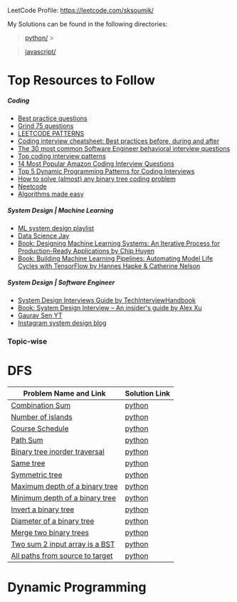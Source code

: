 LeetCode Profile: https://leetcode.com/sksoumik/

My Solutions can be found in the following directories:

> [python/](https://github.com/sksoumik/leetrank/tree/main/python) > <br/>

> [javascript/](https://github.com/sksoumik/leetrank/tree/main/javascript)

# Top Resources to Follow

##### Coding

- [Best practice questions](https://www.techinterviewhandbook.org/best-practice-questions/)
- [Grind 75 questions](https://www.techinterviewhandbook.org/grind75)
- [LEETCODE PATTERNS](https://seanprashad.com/leetcode-patterns/)
- [Coding interview cheatsheet: Best practices before, during and after](https://www.techinterviewhandbook.org/coding-interview-cheatsheet/)
- [The 30 most common Software Engineer behavioral interview questions](https://www.techinterviewhandbook.org/behavioral-interview-questions/)
- [Top coding interview patterns](https://designgurus.org/blog/grokking-leetcode)
- [14 Most Popular Amazon Coding Interview Questions](https://designgurus.org/blog/amazon-14-question)
- [Top 5 Dynamic Programming Patterns for Coding Interviews](https://youtu.be/mBNrRy2_hVs)
- [How to solve (almost) any binary tree coding problem](https://youtu.be/s2Yyk3qdy3o)
- [Neetcode](https://www.youtube.com/c/NeetCode)
- [Algorithms made easy](https://www.youtube.com/c/AlgorithmsMadeEasy)

##### System Design | Machine Learning

- [ML system design playlist](https://www.youtube.com/playlist?list=PLmGsNPZGeM5D8fgr2scwe8wZih4SYB7Vt)
- [Data Science Jay](https://www.youtube.com/c/DataScienceJay/playlists)
- [Book: Designing Machine Learning Systems: An Iterative Process for Production-Ready Applications by Chip Huyen](https://www.amazon.com/Designing-Machine-Learning-Systems-Production-Ready/dp/1098107969)
- [Book: Building Machine Learning Pipelines: Automating Model Life Cycles with TensorFlow by Hannes Hapke & Catherine Nelson](https://www.amazon.com/Building-Machine-Learning-Pipelines-Automating/dp/1492053198)

##### System Design | Software Engineer

- [System Design Interviews Guide by TechInterviewHandbook](https://www.techinterviewhandbook.org/system-design/)
- [Book: System Design Interview – An insider's guide by Alex Xu](https://www.amazon.com/System-Design-Interview-insiders-Second/dp/B08CMF2CQF)
- [Gaurav Sen YT](https://www.youtube.com/playlist?list=PLMCXHnjXnTnvo6alSjVkgxV-VH6EPyvoX)
- [Instagram system design blog](https://www.educative.io/courses/grokking-the-system-design-interview/m2yDVZnQ8lG)



### Topic-wise

# DFS

| Problem Name and Link                                        | Solution Link                                                |
| ------------------------------------------------------------ | ------------------------------------------------------------ |
| [Combination Sum](https://leetcode.com/problems/combination-sum) | [python](https://github.com/sksoumik/leetrank/blob/main/python/combination_sum.py) |
| [Number of islands](https://leetcode.com/problems/number-of-islands) | [python](https://github.com/sksoumik/leetrank/blob/main/python/number_of_islands.py) |
| [Course Schedule](https://leetcode.com/problems/course-schedule/) | [python](https://github.com/sksoumik/leetrank/blob/main/python/course_schedule.py) |
| [Path Sum](https://leetcode.com/problems/path-sum)           | [python](https://github.com/sksoumik/leetrank/blob/main/python/path_sum.py) |
| [Binary tree inorder traversal](https://leetcode.com/problems/binary-tree-inorder-traversal/) | [python](https://github.com/sksoumik/leetrank/blob/main/python/binary_tree_inorder_traversal.py) |
| [Same tree](https://leetcode.com/problems/same-tree/)        | [python](https://github.com/sksoumik/leetrank/blob/main/python/same_tree.py) |
| [Symmetric tree](https://leetcode.com/problems/symmetric-tree) | [python](https://github.com/sksoumik/leetrank/blob/main/python/symmetric_tree.py) |
| [Maximum depth of a binary tree](https://leetcode.com/problems/maximum-depth-of-binary-tree/) | [python](https://github.com/sksoumik/leetrank/blob/main/python/maximum_depth_of_binary_tree.py) |
| [Minimum depth of a binary tree](https://leetcode.com/problems/minimum-depth-of-binary-tree/) | [python](https://github.com/sksoumik/leetrank/blob/main/python/minimum_depth_of_binary_tree.py) |
| [Invert a binary tree](https://leetcode.com/problems/invert-binary-tree/) | [python](https://github.com/sksoumik/leetrank/blob/main/python/invert_binary_tree.py) |
| [Diameter of a binary tree](https://leetcode.com/problems/diameter-of-binary-tree) | [python](https://github.com/sksoumik/leetrank/blob/main/python/diameter_of_binary_tree.py) |
| [Merge two binary trees](https://leetcode.com/problems/merge-two-binary-trees) | [python](https://github.com/sksoumik/leetrank/blob/main/python/merge_two_binary_trees.py) |
| [Two sum 2 input array is a BST](https://leetcode.com/problems/two-sum-iv-input-is-a-bst) | [python](https://github.com/sksoumik/leetrank/blob/main/python/two_sum_iv_input_is_a_bst.py) |
| [All paths from source to target](https://leetcode.com/problems/all-paths-from-source-to-target) | [python](https://github.com/sksoumik/leetrank/blob/main/python/all_paths_from_source_to_target.py) |

# Dynamic Programming

